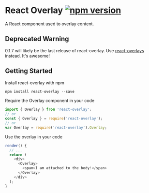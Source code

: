 # React Overlay [![npm version](https://badge.fury.io/js/react-overlay.svg)](http://badge.fury.io/js/react-overlay)
A React component used to overlay content.

## Deprecated Warning

0.1.7 will likely be the last release of react-overlay.  Use [react-overlays](https://github.com/react-bootstrap/react-overlays) instead.  It's awesome!

## Getting Started

Install react-overlay with npm

```js
npm install react-overlay --save
```

Require the Overlay component in your code

```js
import { Overlay } from 'react-overlay';
// or
const { Overlay } = require('react-overlay');
// or
var Overlay = require('react-overlay').Overlay;
```

Use the overlay in your code

```js
render() {
  // ...
  return (
    <div>
      <Overlay>
        <span>I am attached to the body!</span>
      </Overlay>
    </div>
  );
}
```
